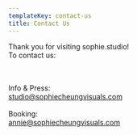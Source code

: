 ```yaml
---
templateKey: contact-us
title: Contact Us
---
```


Thank you for visiting sophie.studio!  
To contact us:  
&nbsp;  
&nbsp;  

Info & Press:  
[studio@sophiecheungvisuals.com](mailto:studio@sophiecheungvisuals.com)  
&nbsp;  
Booking:  
[annie@sophiecheungvisuals.com](mailto:annie@sophiecheungvisuals.com)
